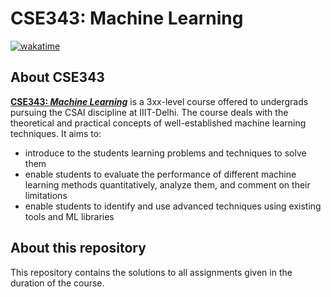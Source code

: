 # CSE343: Machine Learning

[![wakatime](https://wakatime.com/badge/user/018c271e-45c3-428e-96ed-b810274da52c/project/dcf32055-6bf9-4640-9f50-f4497c1bbeca.svg)](https://wakatime.com/badge/user/018c271e-45c3-428e-96ed-b810274da52c/project/dcf32055-6bf9-4640-9f50-f4497c1bbeca)

## About CSE343

**[CSE343: *Machine Learning*](http://techtree.iiitd.edu.in/viewDescription/filename?=ECE363)** is a 3xx-level course offered to undergrads pursuing the CSAI discipline at IIIT-Delhi. The course deals with the theoretical and practical concepts of well-established machine learning techniques. It aims to:

- introduce to the students learning problems and techniques to solve them
- enable students to evaluate the performance of different machine learning methods quantitatively, analyze them, and comment on their limitations
- enable students to identify and use advanced techniques using existing tools and ML libraries

## About this repository

This repository contains the solutions to all assignments given in the duration of the course.